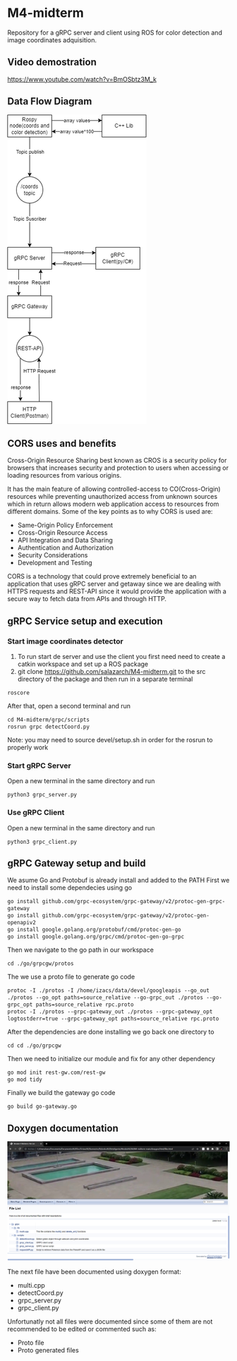 # M4-midterm
Repository for a gRPC server and client using ROS for color detection and image coordinates adquisition.
## Video demostration
https://www.youtube.com/watch?v=BmOSbtz3M_k
## Data Flow Diagram
![DFD](DFD_M4MidTerm.drawio.png)
## CORS uses and benefits
Cross-Origin Resource Sharing best known as CROS is a security policy for browsers that increases security and protection to users when accessing or loading resources from various origins.

It has the main feature of allowing controlled-access to CO(Cross-Origin) resources while preventing unauthorized access from unknown sources which in return allows modern web application access to resources from different domains.
Some of the key points as to why CORS is used are:

* Same-Origin Policy Enforcement
* Cross-Origin Resource Access
*	API Integration and Data Sharing
*	Authentication and Authorization
*	Security Considerations
*	Development and Testing

CORS is a technology that could prove extremely beneficial to an application that uses gRPC server and getaway since we are dealing with HTTPS requests and REST-API since it would provide the application with a secure way to fetch data from APIs and through HTTP.

## gRPC Service setup and execution
### Start image coordinates detector
1. To run start de server and use the client you first need need to create a catkin workspace and set up a ROS package
2. git clone https://github.com/salazarch/M4-midterm.git to the src directory of the package and then run in a separate terminal
```
roscore
```
After that, open a second terminal and run
```
cd M4-midterm/grpc/scripts
rosrun grpc detectCoord.py
```
Note: you may need to source devel/setup.sh in order for the rosrun to properly work
### Start gRPC Server
Open a new terminal in the same directory and run
```
python3 grpc_server.py
```
### Use gRPC Client
Open a new terminal in the same directory and run
```
python3 grpc_client.py
```
## gRPC Gateway setup and build
We asume Go and Protobuf is already install and added to the PATH
First we need to install some dependecies using go
```
go install github.com/grpc-ecosystem/grpc-gateway/v2/protoc-gen-grpc-gateway
go install github.com/grpc-ecosystem/grpc-gateway/v2/protoc-gen-openapiv2
go install google.golang.org/protobuf/cmd/protoc-gen-go
go install google.golang.org/grpc/cmd/protoc-gen-go-grpc
```
Then we navigate to the go path in our workspace
```
cd ./go/grpcgw/protos
```
The we use a proto file to generate go code
```
protoc -I ./protos -I /home/izacs/data/devel/googleapis --go_out ./protos --go_opt paths=source_relative --go-grpc_out ./protos --go-grpc_opt paths=source_relative rpc.proto
protoc -I ./protos --grpc-gateway_out ./protos --grpc-gateway_opt logtostderr=true --grpc-gateway_opt paths=source_relative rpc.proto
```
After the dependencies are done installing we go back one directory to
```
cd cd ./go/grpcgw
```
Then we need to initialize our module and fix for any other dependency
```
go mod init rest-gw.com/rest-gw
go mod tidy
```
Finally we build the gateway go code
```
go build go-gateway.go
```

## Doxygen documentation
![Doxygen](doxygen_html.png)

The next file have been documented using doxygen format:

* multi.cpp
* detectCoord.py
* grpc_server.py
* grpc_client.py

Unfortunatly not all files were documented since some of them are not recommended to be edited or commented such as:

  * Proto file
  * Proto generated files
